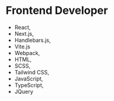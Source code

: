 # Frontend Developer

- React,
- Next.js,
- Handlebars.js,
- Vite.js
- Webpack,
- HTML,
- SCSS,
- Tailwind CSS,
- JavaScript,
- TypeScript,
- JQuery

